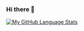 ### Hi there 👋

[![My GitHub Language Stats](https://github-readme-stats.vercel.app/api/top-langs/?username=bersen66&theme=tokyonight)]()

